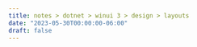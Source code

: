 ```yaml
---
title: notes > dotnet > winui 3 > design > layouts
date: "2023-05-30T00:00:00-06:00"
draft: false
---
```

